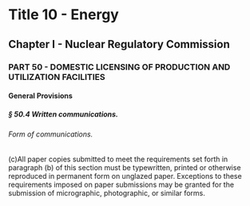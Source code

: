 
# Title 10 - Energy
## Chapter I - Nuclear Regulatory Commission
### PART 50 - DOMESTIC LICENSING OF PRODUCTION AND UTILIZATION FACILITIES
#### General Provisions
##### § 50.4 Written communications.
###### Form of communications.

(c)All paper copies submitted to meet the requirements set forth in paragraph (b) of this section must be typewritten, printed or otherwise reproduced in permanent form on unglazed paper. Exceptions to these requirements imposed on paper submissions may be granted for the submission of micrographic, photographic, or similar forms.
